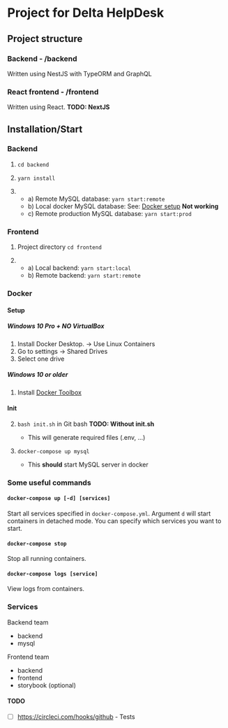 # Project for Delta HelpDesk
## Project structure
### Backend - /backend
Written using NestJS with TypeORM and GraphQL
### React frontend - /frontend
Written using React. **TODO: NextJS**


## Installation/Start

### Backend

1. `cd backend`

2. `yarn install`

3. 
   - a) Remote MySQL database: `yarn start:remote`
   - b) Local docker MySQL database: See: [Docker setup](#Docker) **Not working**
   - c) Remote production MySQL database: `yarn start:prod`

### Frontend

1. Project directory `cd frontend`

2. 
   - a) Local backend: `yarn start:local`
   - b) Remote backend: `yarn start:remote`

### Docker

#### Setup

##### Windows 10 Pro + NO VirtualBox
1. Install Docker Desktop. -> Use Linux Containers
2. Go to settings -> Shared Drives
3. Select one drive

##### Windows 10 or older
1. Install [Docker Toolbox](https://github.com/docker/toolbox/releases)


#### Init

2. `bash init.sh` in Git bash **TODO: Without init.sh**
   - This will generate required files (.env, ...)


3. `docker-compose up mysql`
    - This **should** start MySQL server in docker

### Some useful commands
#### `docker-compose up [-d] [services]`
Start all services specified in `docker-compose.yml`. Argument `d` will start containers in detached mode. You can specify which services you want to start.
#### `docker-compose stop`
Stop all running containers.
#### `docker-compose logs [service]`
View logs from containers.

### Services
Backend team
- backend
- mysql

Frontend team
- backend
- frontend
- storybook (optional)

#### TODO
 - [ ] https://circleci.com/hooks/github - Tests